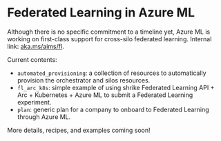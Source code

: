# Federated Learning in Azure ML

Although there is no specific commitment to a timeline yet, Azure ML is working on first-class support for cross-silo federated learning.
Internal link: [aka.ms/aims/fl](https://aka.ms/aims/fl/).

Current contents:
- `automated_provisioning`: a collection of resources to automatically provision the orchestrator and silos resources.
- `fl_arc_k8s`: simple example of using shrike Federated Learning API + Arc + Kubernetes + Azure ML to submit a Federated Learning experiment.
- `plan`: generic plan for a company to onboard to Federated Learning through Azure ML.

More details, recipes, and examples coming soon!
